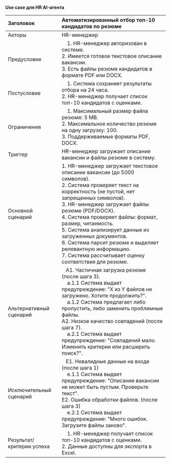 **Use case для HR AI-агента**

| Заголовок | Автоматизированный отбор топ-10 кандидатов по резюме |
| :---- | :---- |
| Акторы | HR-менеджер |
| Предусловие |     1. HR-менеджер авторизован в системе.<br>2. Имеется готовое текстовое описание вакансии.<br>3. Есть файлы резюме кандидатов в формате PDF или DOCX. |
| Постусловие |     1. Система сохраняет результаты отбора на 24 часа.<br>2. HR-менеджер получает список топ-10 кандидатов с оценками. |
| Ограничения |     1. Максимальный размер файла резюме: 5 MB.<br>2. Максимальное количество резюме на одну загрузку: 100.<br>3. Поддерживаемые форматы PDF, DOCX. |
| Триггер | HR-менеджер загружает описание вакансии и файлы резюме в систему. |
| Основной сценарий |    1. HR-менеджер загружает текстовое описание вакансии (до 5000 символов).<br>2. Система проверяет текст на корректность (не пустой, нет запрещенных символов).<br>3. HR-менеджер загружает файлы резюме (PDF/DOCX).<br>4. Система проверяет файлы: формат, размер, читаемость.<br>5. Система анализирует данные из загруженных документов.<br>6. Система парсит резюме и выделяет релевантную информацию.<br>7. Система рассчитывает оценку соответствия для резюме.  |
| Альтернативный сценарий |    А1. Частичная загрузка резюме (после шага 3).<br>    а.1.1 Система выдает предупреждение: "X из Y файлов не загружено. Хотите продолжить?".<br>    а.1.2 Система предлагает либо пропустить, либо заменить проблемные файлы.<br>А2. Низкое качество совпадений (после шага 7).<br>    а.2.1 Система выдает предупреждение: "Совпадений мало. Изменить критерии или расширить поиск?". |
| Исключительный сценарий |    Е1. Невалидные данные на входе (после шага 1)<br>    е.1.1 Система выдает предупреждение: "Описание вакансии не может быть пустым. Проверьте текст".<br>Е2. Ошибка обработки файлов. (после шага 3)<br>    е.2.1 Система выдает предупреждение: "Много ошибок. Загрузите файлы заново". |
| Результат/критерии успеха |     1. HR-менеджер получает список топ-10 кандидатов с оценками.<br>2. Данные доступны для экспорта в Excel. |